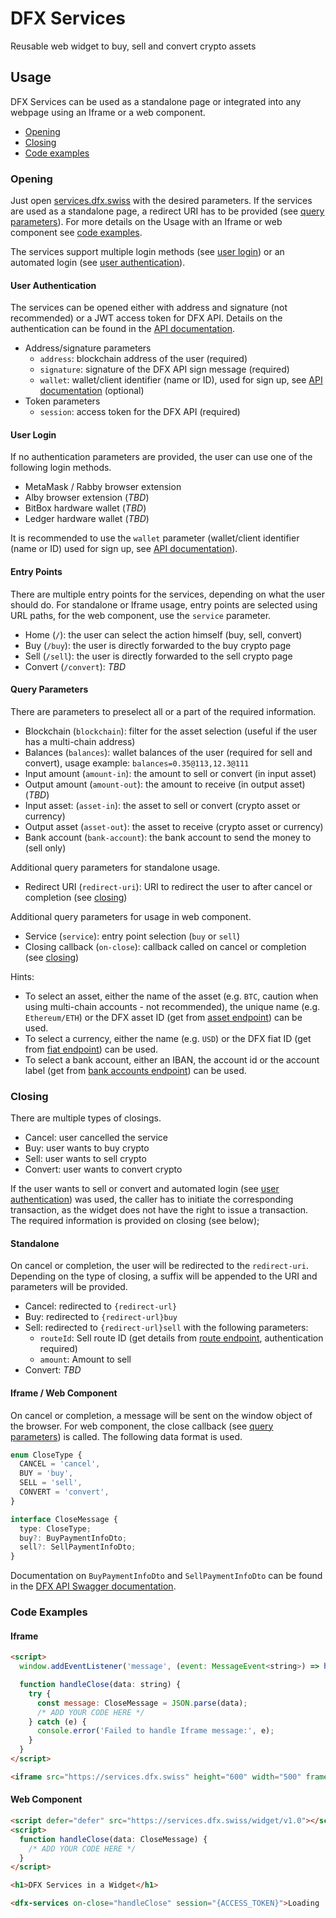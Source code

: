 # DFX Services

Reusable web widget to buy, sell and convert crypto assets

## Usage

DFX Services can be used as a standalone page or integrated into any webpage using an Iframe or a web component.

- [Opening](#opening)
- [Closing](#closing)
- [Code examples](#code-examples)

### Opening

Just open [services.dfx.swiss](https://services.dfx.swiss/) with the desired parameters. If the services are used as a standalone page, a redirect URI has to be provided (see [query parameters](#query-parameters)). For more details on the Usage with an Iframe or web component see [code examples](#code-examples).

The services support multiple login methods (see [user login](#user-login)) or an automated login (see [user authentication](#user-authentication)).

#### User Authentication

The services can be opened either with address and signature (not recommended) or a JWT access token for DFX API. Details on the authentication can be found in the [API documentation](https://github.com/DFXswiss/api#registration).

- Address/signature parameters
  - `address`: blockchain address of the user (required)
  - `signature`: signature of the DFX API sign message (required)
  - `wallet`: wallet/client identifier (name or ID), used for sign up, see [API documentation](https://github.com/DFXswiss/api#initial-wallet-setup-optional) (optional)
- Token parameters
  - `session`: access token for the DFX API (required)

#### User Login

If no authentication parameters are provided, the user can use one of the following login methods.

- MetaMask / Rabby browser extension
- Alby browser extension (_TBD_)
- BitBox hardware wallet (_TBD_)
- Ledger hardware wallet (_TBD_)

It is recommended to use the `wallet` parameter (wallet/client identifier (name or ID) used for sign up, see [API documentation](https://github.com/DFXswiss/api#initial-wallet-setup-optional)).

#### Entry Points

There are multiple entry points for the services, depending on what the user should do. For standalone or Iframe usage, entry points are selected using URL paths, for the web component, use the `service` parameter.

- Home (`/`): the user can select the action himself (buy, sell, convert)
- Buy (`/buy`): the user is directly forwarded to the buy crypto page
- Sell (`/sell`): the user is directly forwarded to the sell crypto page
- Convert (`/convert`): _TBD_

#### Query Parameters

There are parameters to preselect all or a part of the required information.

- Blockchain (`blockchain`): filter for the asset selection (useful if the user has a multi-chain address)
- Balances (`balances`): wallet balances of the user (required for sell and convert), usage example: `balances=0.35@113,12.3@111`
- Input amount (`amount-in`): the amount to sell or convert (in input asset)
- Output amount (`amount-out`): the amount to receive (in output asset) (_TBD_)
- Input asset: (`asset-in`): the asset to sell or convert (crypto asset or currency)
- Output asset (`asset-out`): the asset to receive (crypto asset or currency)
- Bank account (`bank-account`): the bank account to send the money to (sell only)

Additional query parameters for standalone usage.

- Redirect URI (`redirect-uri`): URI to redirect the user to after cancel or completion (see [closing](#closing))

Additional query parameters for usage in web component.

- Service (`service`): entry point selection (`buy` or `sell`)
- Closing callback (`on-close`): callback called on cancel or completion (see [closing](#closing))

Hints:

- To select an asset, either the name of the asset (e.g. `BTC`, caution when using multi-chain accounts - not recommended), the unique name (e.g. `Ethereum/ETH`) or the DFX asset ID (get from [asset endpoint](https://api.dfx.swiss/swagger#/Asset/AssetController_getAllAsset)) can be used.
- To select a currency, either the name (e.g. `USD`) or the DFX fiat ID (get from [fiat endpoint](https://api.dfx.swiss/swagger#/Fiat/FiatController_getAllFiat)) can be used.
- To select a bank account, either an IBAN, the account id or the account label (get from [bank accounts endpoint](https://api.dfx.swiss/swagger#/BankAccount/BankAccountController_getAllUserBankAccount)) can be used.

### Closing

There are multiple types of closings.

- Cancel: user cancelled the service
- Buy: user wants to buy crypto
- Sell: user wants to sell crypto
- Convert: user wants to convert crypto

If the user wants to sell or convert and automated login (see [user authentication](#user-authentication)) was used, the caller has to initiate the corresponding transaction, as the widget does not have the right to issue a transaction. The required information is provided on closing (see below);

#### Standalone

On cancel or completion, the user will be redirected to the `redirect-uri`. Depending on the type of closing, a suffix will be appended to the URI and parameters will be provided.

- Cancel: redirected to `{redirect-url}`
- Buy: redirected to `{redirect-url}buy`
- Sell: redirected to `{redirect-url}sell` with the following parameters:
  - `routeId`: Sell route ID (get details from [route endpoint](https://api.dfx.swiss/swagger#/Sell/SellController_getSell), authentication required)
  - `amount`: Amount to sell
- Convert: _TBD_

#### Iframe / Web Component

On cancel or completion, a message will be sent on the window object of the browser. For web component, the close callback (see [query parameters](#query-parameters)) is called. The following data format is used.

```ts
enum CloseType {
  CANCEL = 'cancel',
  BUY = 'buy',
  SELL = 'sell',
  CONVERT = 'convert',
}

interface CloseMessage {
  type: CloseType;
  buy?: BuyPaymentInfoDto;
  sell?: SellPaymentInfoDto;
}
```

Documentation on `BuyPaymentInfoDto` and `SellPaymentInfoDto` can be found in the [DFX API Swagger documentation](https://api.dfx.swiss/).

### Code Examples

#### Iframe

```html
<script>
  window.addEventListener('message', (event: MessageEvent<string>) => handleClose(event.data));

  function handleClose(data: string) {
    try {
      const message: CloseMessage = JSON.parse(data);
      /* ADD YOUR CODE HERE */
    } catch (e) {
      console.error('Failed to handle Iframe message:', e);
    }
  }
</script>

<iframe src="https://services.dfx.swiss" height="600" width="500" frameborder="0" />
```

#### Web Component

```html
<script defer="defer" src="https://services.dfx.swiss/widget/v1.0"></script>
<script>
  function handleClose(data: CloseMessage) {
    /* ADD YOUR CODE HERE */
  }
</script>

<h1>DFX Services in a Widget</h1>

<dfx-services on-close="handleClose" session="{ACCESS_TOKEN}">Loading ...</dfx-services>
```

